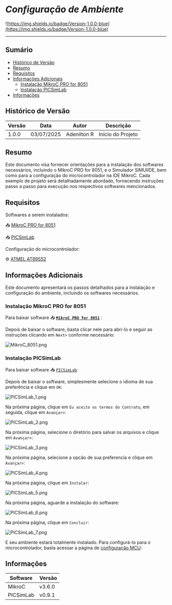 # _Configuração de Ambiente_

![https://img.shields.io/badge/Version-1.0.0-blue](https://img.shields.io/badge/Version-1.0.0-blue)

---

## Sumário

- [Histórico de Versão](#histórico-de-versão)
- [Resumo](#resumo)
- [Requisitos](#requisitos)
- [Informações Adicionais](#informações-adicionais)
    - [Instalação MikroC PRO for 8051](#instalação-mikroc-pro-for-8051)
    - [Instalação PICSimLab](#instalação-picsimlab)
- [Informações](#informações)

## Histórico de Versão

| Versão | Data       | Autor       | Descrição         |
|--------|------------|-------------|-------------------|
| 1.0.0  | 03/07/2025 | Adenilton R | Início do Projeto |

## Resumo

Este documento visa fornecer orientações para a instalação dos softwares necessários, incluindo o MikroC PRO for 8051,  e o Simulador SIMUIIDE, bem como para a configuração do microcontrolador na IDE MikroC. Cada exemplo de projeto será detalhadamente abordado, fornecendo instruções passo a passo para execução nos respectivos softwares mencionados.

## Requisitos

Softwares a serem instalados:

📥 [MikroC PRO for 8051](https://www.mikroe.com/mikroc-8051?srsltid=AfmBOopc2xZxeMrh-US4Qz6_vOXNgmxq8X2hel19F0kcMwG2A1uu6IS-)

📥 [PICSimLab](https://sourceforge.net/projects/picsim/)

Configuração do microcontrolador:

⚙️ [ATMEL AT89S52]()

## Informações Adicionais

Este documento apresentará os passos detalhados para a instalação e configuração do ambiente, incluindo os softwares necessários.

### Instalação MikroC PRO for 8051

Para baixar software 📥 [**`MikroC PRO for 8051`**](https://www.mikroe.com/mikroc-8051?srsltid=AfmBOopc2xZxeMrh-US4Qz6_vOXNgmxq8X2hel19F0kcMwG2A1uu6IS-) :

Depois de baixar o software, basta clicar nele para abri-lo e seguir as instruções clicando em `Next>` conforme necessário:

![MikroC_8051.png](Docs/MikroC_8051.png)

### Instalação PICSimLab

Para baixar software 📥 [`PICSimLab`](https://sourceforge.net/projects/picsim/):

Depois de baixar o software, simplesmente selecione o idioma de sua preferência e clique em `OK`:

![PICSimLab_1.png](Docs/PICSimLab_1.png)

Na próxima página, clique em `Eu aceito os termos do Contrato`, em seguida, clique em `Avançar>`:

![PICSimLab_2.png](Docs/PICSimLab_2.png)

Na próxima página, selecione o diretório para salvar os arquivos e clique em `Avançar>`:

![PICSimLab_3.png](Docs/PICSimLab_3.png)

Na próxima página, selecione a opcão de sua preferencia e clique em `Avançar>`:

![PICSimLab_4.png](Docs/PICSimLab_4.png)

Na próxima página, clique em `Instalar`:

![PICSimLab_5.png](Docs/PICSimLab_5.png)

Na próxima página, aguarde a instalação do software:

![PICSimLab_6.png](Docs/PICSimLab_6.png)

Na próxima página, clique em `Concluir`:

![PICSimLab_7.png](Docs/PICSimLab_7.png)

E seu ambiente estará totalmente instalado. Para configurá-lo para o microcontrolador, basta acessar a página de [configuração MCU](https://github.com/AdeniltonR/Exemplos-de-firmware-para-8051/tree/main/Configuracao-MCU):

## Informações

| Software   | Versão |
|------------|--------|
| MikroC     | v3.6.0 |
| PICSimLab  | v0.9.1 |